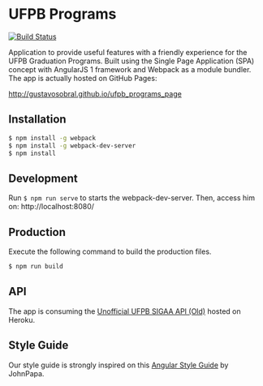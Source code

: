 # UFPB Programs

[![Build Status](https://api.travis-ci.org/gustavosobral/ufpb_programs_page.svg?branch=master)](https://travis-ci.org/gustavosobral/ufpb_programs_page)

Application to provide useful features with a friendly experience for the UFPB Graduation Programs. Built using the Single Page Application (SPA) concept with AngularJS 1 framework and Webpack as a module bundler. The app is actually hosted on GitHub Pages:

http://gustavosobral.github.io/ufpb_programs_page

## Installation
```bash
$ npm install -g webpack
$ npm install -g webpack-dev-server
$ npm install
```

## Development

Run `$ npm run serve` to starts the webpack-dev-server. Then, access him on: http://localhost:8080/

## Production

Execute the following command to build the production files.

```bash
$ npm run build
```

## API

The app is consuming the [Unofficial UFPB SIGAA API (Old)](https://github.com/fernandobrito/ufpb_sigaa_api_old) hosted on Heroku.

## Style Guide

Our style guide is strongly inspired on this [Angular Style Guide](https://github.com/johnpapa/angular-styleguide) by JohnPapa.

